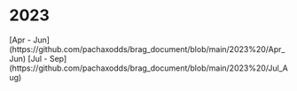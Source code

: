 # 2023
<p>[Apr - Jun](https://github.com/pachaxodds/brag_document/blob/main/2023%20/Apr_Jun)
[Jul - Sep](https://github.com/pachaxodds/brag_document/blob/main/2023%20/Jul_Aug)</p>
